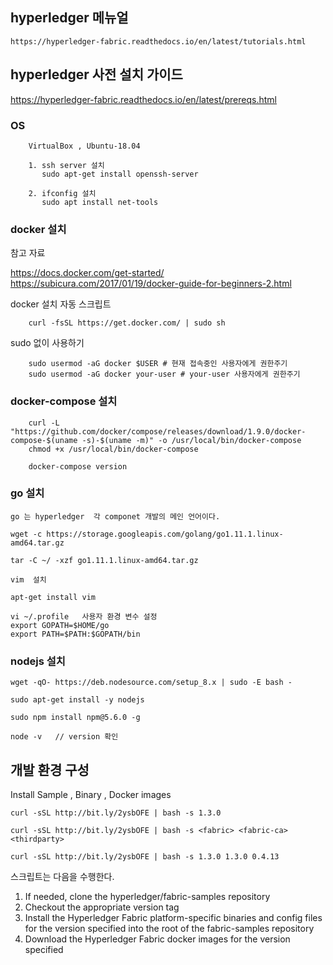 
## hyperledger 메뉴얼

    https://hyperledger-fabric.readthedocs.io/en/latest/tutorials.html

## hyperledger 사전 설치 가이드

   https://hyperledger-fabric.readthedocs.io/en/latest/prereqs.html

   ### OS
        
        VirtualBox , Ubuntu-18.04
        
        1. ssh server 설치
           sudo apt-get install openssh-server
           
        2. ifconfig 설치
           sudo apt install net-tools
        
         
          
   ### docker 설치
   
   참고 자료
   
   https://docs.docker.com/get-started/
   https://subicura.com/2017/01/19/docker-guide-for-beginners-2.html
   
    
   docker 설치 자동 스크립트
        
        curl -fsSL https://get.docker.com/ | sudo sh
        
   sudo 없이 사용하기 
       
        sudo usermod -aG docker $USER # 현재 접속중인 사용자에게 권한주기
        sudo usermod -aG docker your-user # your-user 사용자에게 권한주기
        
        
   ### docker-compose 설치
   
        curl -L "https://github.com/docker/compose/releases/download/1.9.0/docker-compose-$(uname -s)-$(uname -m)" -o /usr/local/bin/docker-compose
        chmod +x /usr/local/bin/docker-compose
   
        docker-compose version
        
   ### go 설치
    go 는 hyperledger  각 componet 개발의 메인 언어이다.
    
    wget -c https://storage.googleapis.com/golang/go1.11.1.linux-amd64.tar.gz
    
    tar -C ~/ -xzf go1.11.1.linux-amd64.tar.gz
    
    vim  설치
    
    apt-get install vim
    
    vi ~/.profile   사용자 환경 변수 설정
    export GOPATH=$HOME/go
    export PATH=$PATH:$GOPATH/bin
     
     
   ### nodejs 설치
   
	wget -qO- https://deb.nodesource.com/setup_8.x | sudo -E bash -
	
	sudo apt-get install -y nodejs
   
	sudo npm install npm@5.6.0 -g
   
	node -v   // version 확인
   
## 개발 환경 구성

  Install Sample , Binary , Docker images
  
	curl -sSL http://bit.ly/2ysbOFE | bash -s 1.3.0
   
	curl -sSL http://bit.ly/2ysbOFE | bash -s <fabric> <fabric-ca> <thirdparty>
	
	curl -sSL http://bit.ly/2ysbOFE | bash -s 1.3.0 1.3.0 0.4.13
   
   스크립트는 다음을 수행한다.
   
  1. If needed, clone the hyperledger/fabric-samples repository
  2. Checkout the appropriate version tag
  3. Install the Hyperledger Fabric platform-specific binaries and config files for the version specified into the root of the fabric-samples repository
  4. Download the Hyperledger Fabric docker images for the version specified
   
   
        

